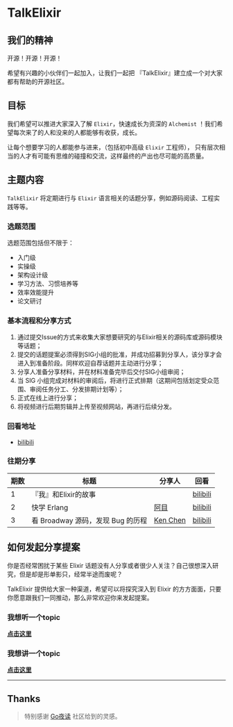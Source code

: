 # TalkElixir

## 我们的精神

开源！开源！开源！

希望有兴趣的小伙伴们一起加入，让我们一起把 『TalkElixir』建立成一个对大家都有帮助的开源社区。

## 目标

我们希望可以推进大家深入了解 `Elixir`，快速成长为资深的 `Alchemist` ！我们希望每次来了的人和没来的人都能够有收获，成长。

让每个想要学习的人都能参与进来，（包括初中高级 `Elixir` 工程师）， 只有层次相当的人才有可能有思维的碰撞和交流，这样最终的产出也尽可能的高质量。

## 主题内容

`TalkElixir` 将定期进行与 `Elixir` 语言相关的话题分享，例如源码阅读、工程实践等等。

### 选题范围

选题范围包括但不限于：

- 入门级
- 实操级
- 架构设计级
- 学习方法、习惯培养等
- 效率效能提升
- 论文研讨

### 基本流程和分享方式

1. 通过提交Issue的方式来收集大家想要研究的与Elixir相关的源码库或源码模块等话题；
2. 提交的话题提案必须得到SIG小组的批准，并成功招募到分享人，该分享才会进入到准备阶段。同样欢迎自荐话题并主动进行分享；
3. 分享人准备分享材料，并在材料准备完毕后交付SIG小组审阅；
4. 当 SIG 小组完成对材料的审阅后，将进行正式排期（这期间包括划定受众范围、审阅任务分工、分发排期计划等）；
5. 正式在线上进行分享；
6. 将视频进行后期剪辑并上传至视频网站，再进行后续分发。

### 回看地址

- [bilibili](https://space.bilibili.com/4366834?spm_id_from=333.788.b_765f7570696e666f.2)

### 往期分享

| 期数 | 标题                 | 分享人                                 | 回看                                                     |
|------|----------------------|----------------------------------------|----------------------------------------------------------|
| 1    | 『我』和Elixir的故事 |                                        | [bilibili](https://www.bilibili.com/video/BV1LP4y1F7qU/) |
| 2    | 快学 Erlang          | [阿目](https://github.com/zhenyuanlau) | [bilibili](https://www.bilibili.com/video/BV13L4y1T7B6/) |
| 3    | 看 Broadway 源码，发现 Bug 的历程 | [Ken Chen](https://github.com/kenspirit) | [bilibili](https://www.bilibili.com/video/BV14Y411T7RV) |

## 如何发起分享提案

你是否经常困扰于某些 Elixir 话题没有人分享或者很少人关注？自己很想深入研究，但是却是形单影只，经常半途而废呢？

TalkElixir 提供给大家一种渠道，希望可以将探究深入到 Elixir 的方方面面，只要你愿意跟我们一同推动，那么非常欢迎你来发起提案。

### 我想听一个topic

[**点击这里**](https://github.com/TalkElixir/night/issues/new?assignees=zhenfeng-zhu&labels=%E5%88%86%E4%BA%AB%E8%AF%9D%E9%A2%98%2C+Elixir+%E5%A4%9C%E8%AF%BB&template=request.md&title=%E3%80%90%E6%88%91%E6%83%B3%E5%90%AC%E4%B8%80%E4%B8%AAtopic%E3%80%91)

### 我想讲一个topic

[**点击这里**](https://github.com/TalkElixir/night/issues/new?assignees=zhenfeng-zhu&labels=%E5%88%86%E4%BA%AB%E8%AF%9D%E9%A2%98&template=share.md&title=%E3%80%90%E5%88%86%E4%BA%AB%E8%AE%A1%E5%88%92%E3%80%91)

---

## Thanks

> 特别感谢 [Go夜读](https://github.com/talkgo/night) 社区给到的灵感。

